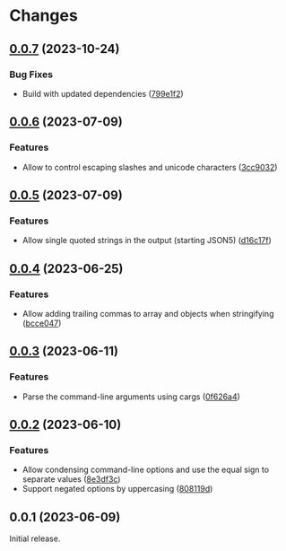 # Changes

## [0.0.7](https://github.com/prantlf/v-yaml2json/compare/v0.0.6...v0.0.7) (2023-10-24)

### Bug Fixes

* Build with updated dependencies ([799e1f2](https://github.com/prantlf/v-yaml2json/commit/799e1f266aecf55ca443d77bcd33fc59c9a0ff5d))

## [0.0.6](https://github.com/prantlf/v-yaml2json/compare/v0.0.5...v0.0.6) (2023-07-09)

### Features

* Allow to control escaping slashes and unicode characters ([3cc9032](https://github.com/prantlf/v-yaml2json/commit/3cc9032fe5ef3f063a639b3edff559663c15e561))

## [0.0.5](https://github.com/prantlf/v-yaml2json/compare/v0.0.4...v0.0.5) (2023-07-09)

### Features

* Allow single quoted strings in the output (starting JSON5) ([d16c17f](https://github.com/prantlf/v-yaml2json/commit/d16c17fae243ca3d146e54c2b9ed60d82f0c18b7))

## [0.0.4](https://github.com/prantlf/v-yaml2json/compare/v0.0.3...v0.0.4) (2023-06-25)

### Features

* Allow adding trailing commas to array and objects when stringifying ([bcce047](https://github.com/prantlf/v-yaml2json/commit/bcce047eaa7e854a2e62420d9951ed7c232d511c))

## [0.0.3](https://github.com/prantlf/v-yaml2json/compare/v0.0.2...v0.0.3) (2023-06-11)

### Features

* Parse the command-line arguments using cargs ([0f626a4](https://github.com/prantlf/v-yaml2json/commit/0f626a4b34593b9ca0ce59300c4c5a884ecef212))

## [0.0.2](https://github.com/prantlf/v-yaml2json/compare/v0.0.1...v0.0.2) (2023-06-10)

### Features

* Allow condensing command-line options and use the equal sign to separate values ([8e3df3c](https://github.com/prantlf/v-yaml2json/commit/8e3df3cd32508d983b858eb1c44992712744df95))
* Support negated options by uppercasing ([808119d](https://github.com/prantlf/v-yaml2json/commit/808119db7c0e9e3a9a276ba750241303375be02d))

## 0.0.1 (2023-06-09)

Initial release.
